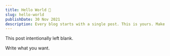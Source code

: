 ```yaml
---
title: Hello World 👋
slug: hello-world
publishDate: 30 Nov 2021
description: Every blog starts with a single post. This is yours. Make it great.
---
```


This post intentionally left blank.

Write what you want.
